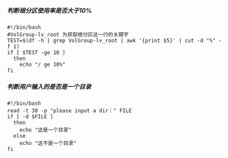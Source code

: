 ##### 判断根分区使用率是否大于10%
```shell
#!/bin/bash
#VolGroup-lv_root 为获取根分区这一行的关键字
TEST=$(df -h | grep VolGroup-lv_root | awk '{print $5}' | cut -d "%" -f 1)
if [ $TEST -ge 10 ]
  then
    echo "/ ge 10%"
fi
```
##### 判断用户输入的是否是一个目录
```shell
#!/bin/bash
read -t 30 -p "please input a dir：" FILE
if [ -d $FILE ]
  then
    echo "这是一个目录"
  else
    echo "这不是一个目录"
fi
```
